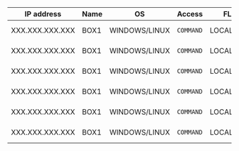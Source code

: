 | IP address      | Name | OS            | Access    | FLAGS       | Status        |
| --------------- | ---- | ------------- | --------- | ----------- | ------------- |
| XXX.XXX.XXX.XXX | BOX1 | WINDOWS/LINUX | `COMMAND` | LOCAL/PROOF | NOT-PWND/PWND |
| XXX.XXX.XXX.XXX | BOX1 | WINDOWS/LINUX | `COMMAND` | LOCAL/PROOF | NOT-PWND/PWND |
| XXX.XXX.XXX.XXX | BOX1 | WINDOWS/LINUX | `COMMAND` | LOCAL/PROOF | NOT-PWND/PWND |
| XXX.XXX.XXX.XXX | BOX1 | WINDOWS/LINUX | `COMMAND` | LOCAL/PROOF | NOT-PWND/PWND |
| XXX.XXX.XXX.XXX | BOX1 | WINDOWS/LINUX | `COMMAND` | LOCAL/PROOF | NOT-PWND/PWND |
| XXX.XXX.XXX.XXX | BOX1 | WINDOWS/LINUX | `COMMAND` | LOCAL/PROOF | NOT-PWND/PWND |

